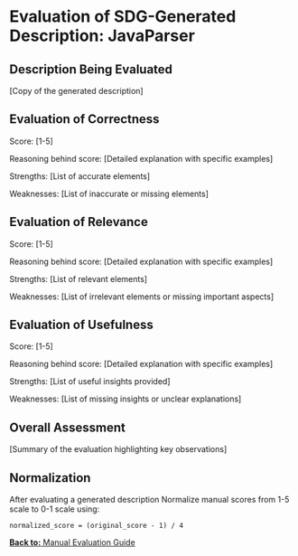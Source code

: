 # Evaluation of SDG-Generated Description: JavaParser

## Description Being Evaluated
[Copy of the generated description]

## Evaluation of Correctness
Score: [1-5]

Reasoning behind score:
[Detailed explanation with specific examples]

Strengths:
[List of accurate elements]

Weaknesses:
[List of inaccurate or missing elements]

## Evaluation of Relevance
Score: [1-5]

Reasoning behind score:
[Detailed explanation with specific examples]

Strengths:
[List of relevant elements]

Weaknesses:
[List of irrelevant elements or missing important aspects]

## Evaluation of Usefulness
Score: [1-5]

Reasoning behind score:
[Detailed explanation with specific examples]

Strengths:
[List of useful insights provided]

Weaknesses:
[List of missing insights or unclear explanations]

## Overall Assessment
[Summary of the evaluation highlighting key observations]

## Normalization
After evaluating a generated description Normalize manual scores from 1-5 scale to 0-1 scale using:
   ```
   normalized_score = (original_score - 1) / 4
   ```

[**Back to:** Manual Evaluation Guide](manual_evaluation_guide.md)
